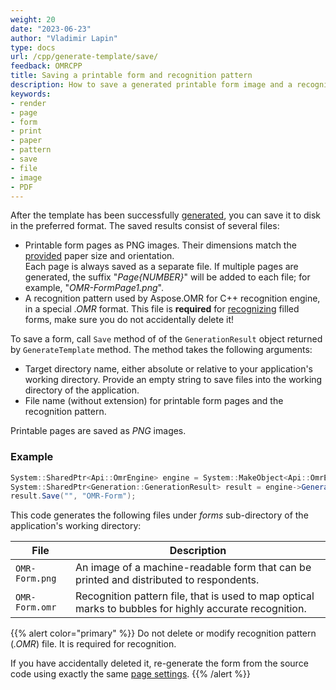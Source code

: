 ```yaml
---
weight: 20
date: "2023-06-23"
author: "Vladimir Lapin"
type: docs
url: /cpp/generate-template/save/
feedback: OMRCPP
title: Saving a printable form and recognition pattern
description: How to save a generated printable form image and a recognition pattern file on disk.
keywords:
- render
- page
- form
- print
- paper
- pattern
- save
- file
- image
- PDF
---
```


After the template has been successfully [generated](/omr/cpp/generate-template/), you can save it to disk in the preferred format. The saved results consist of several files:

- Printable form pages as PNG images. Their dimensions match the [provided](/omr/cpp/generate-template/page-setup/) paper size and orientation.  
  Each page is always saved as a separate file. If multiple pages are generated, the suffix "_Page{NUMBER}_" will be added to each file; for example, "_OMR-FormPage1.png_".
- A recognition pattern used by Aspose.OMR for C++ recognition engine, in a special _.OMR_ format. This file is **required** for [recognizing](/omr/cpp/recognition/) filled forms, make sure you do not accidentally delete it!

To save a form, call `Save` method of of the `GenerationResult` object returned by `GenerateTemplate` method. The method takes the following arguments:

- Target directory name, either absolute or relative to your application's working directory. Provide an empty string to save files into the working directory of the application.
- File name (without extension) for printable form pages and the recognition pattern.

Printable pages are saved as _PNG_ images.

### Example

```csharp
System::SharedPtr<Api::OmrEngine> engine = System::MakeObject<Api::OmrEngine>();
System::SharedPtr<Generation::GenerationResult> result = engine->GenerateTemplate(u"source.txt");
result.Save("", "OMR-Form");
```

This code generates the following files under _forms_ sub-directory of the application's working directory:

File | Description
---- | -----------
`OMR-Form.png` | An image of a machine-readable form that can be printed and distributed to respondents.
`OMR-Form.omr` | Recognition pattern file, that is used to map optical marks to bubbles for highly accurate recognition.

{{% alert color="primary" %}} 
Do not delete or modify recognition pattern (_.OMR_) file. It is required for recognition.

If you have accidentally deleted it, re-generate the form from the source code using exactly the same [page settings](/omr/cpp/generate-template/page-setup/).
{{% /alert %}}
